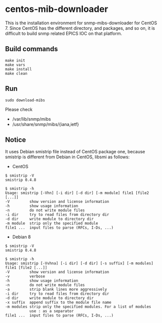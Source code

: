 # centos-mib-downloader

This is the installation environment for snmp-mibs-downloader for CentOS 7. Since CentOS has the different directory, and packages, and so on, it is difficult to build snmp related EPICS IOC on that platform.

## Build commands

```
make init
make vars
make install
make clean
```

## Run

```
sudo download-mibs
```

Please check

* /var/lib/snmp/mibs
* /usr/share/snmp/mibs/{iana,ietf}


## Notice

It uses Debian smistrip file instead of CentOS package one, because smistrip is different from Debian in CentOS, libsmi as follows:

* CentOS 
```
$ smistrip -V
smistrip 0.4.8

$ smistrip -h
Usage: smistrip [-Vhn] [-i dir] [-d dir] [-m module] file1 [file2 [...]]
-V         show version and license information
-h         show usage information
-n         do not write module files
-i dir     try to read files from directory dir
-d dir     write module to directory dir
-m module  strip only the specified module
file1 ...  input files to parse (RFCs, I-Ds, ...)
```

* Debian 8
```
$ smistrip -V
smistrip 0.4.8

$ smistrip -h
Usage: smistrip [-Vvhna] [-i dir] [-d dir] [-s suffix] [-m modules] file1 [file2 [...]]
-V         show version and license information
-v         verbose
-h         show usage information
-n         do not write module files
-a         strip blank lines more aggressively
-i dir     try to read files from directory dir
-d dir     write module to directory dir
-x suffix  append suffix to the module file name
-m modules strip only the specified modules. For a list of modules
           use : as a separator
file1 ...  input files to parse (RFCs, I-Ds, ...)
```

